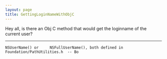 ```yaml
---
layout: page
title: GettingLoginNameWithObjC
---
```


Hey all, is there an Obj C method that would get the loginname of the current user?

----

    NSUserName() or     NSFullUserName(), both defined in Foundation/PathUtilities.h  -- Bo

